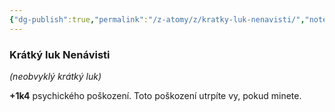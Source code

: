 ```yaml
---
{"dg-publish":true,"permalink":"/z-atomy/z/kratky-luk-nenavisti/","noteIcon":""}
---
```


### **Krátký luk Nenávisti** 
*(neobvyklý krátký luk)*

**+1k4** psychického poškození. Toto poškození utrpíte vy, pokud minete.